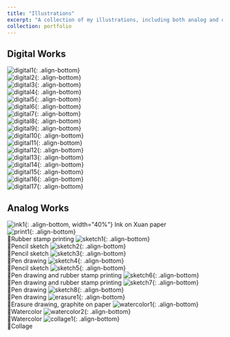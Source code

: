 ```yaml
---
title: "Illustrations"
excerpt: "A collection of my illustrations, including both analog and digital work. <br/><img src='/images/illustrations/illustrationprofile.jpg'>"
collection: portfolio
---
```

Digital Works
------------

![digital1](/images/illustrations/digital1.jpg){: .align-bottom}<br/>
![digital2](/images/illustrations/digital2.jpg){: .align-bottom}<br/>
![digital3](/images/illustrations/digital3.jpg){: .align-bottom}<br/>
![digital4](/images/illustrations/digital4.jpg){: .align-bottom}<br/>
![digital5](/images/illustrations/digital5.jpg){: .align-bottom}<br/>
![digital6](/images/illustrations/digital6.jpg){: .align-bottom}<br/>
![digital7](/images/illustrations/digital7.jpg){: .align-bottom}<br/>
![digital8](/images/illustrations/digital8.jpg){: .align-bottom}<br/>
![digital9](/images/illustrations/digital9.jpg){: .align-bottom}<br/>
![digital10](/images/illustrations/digital10.jpg){: .align-bottom}<br/>
![digital11](/images/illustrations/digital11.jpg){: .align-bottom}<br/>
![digital12](/images/illustrations/digital12.jpg){: .align-bottom}<br/>
![digital13](/images/illustrations/digital13.jpg){: .align-bottom}<br/>
![digital14](/images/illustrations/digital14.jpg){: .align-bottom}<br/>
![digital15](/images/illustrations/digital15.jpg){: .align-bottom}<br/>
![digital16](/images/illustrations/digital16.jpg){: .align-bottom}<br/>
![digital17](/images/illustrations/digital17.jpg){: .align-bottom}<br/>

Analog Works
------------
![ink1](/images/illustrations/ink1.jpg){: .align-bottom, width="40%"}
Ink on Xuan paper<br/>
![print1](/images/illustrations/print1.jpg){: .align-bottom}<br/>
🔺Rubber stamp printing
![sketch1](/images/illustrations/sketch1.jpg){: .align-bottom}<br/>
🔺Pencil sketch
![sketch2](/images/illustrations/sketch2.jpg){: .align-bottom}<br/>
🔺Pencil sketch
![sketch3](/images/illustrations/sketch3.jpg){: .align-bottom}<br/>
🔺Pen drawing
![sketch4](/images/illustrations/sketch4.jpg){: .align-bottom}<br/>
🔺Pencil sketch
![sketch5](/images/illustrations/sketch5.jpg){: .align-bottom}<br/>
🔺Pen drawing and rubber stamp printing
![sketch6](/images/illustrations/sketch6.jpg){: .align-bottom}<br/>
🔺Pen drawing and rubber stamp printing
![sketch7](/images/illustrations/sketch7.jpg){: .align-bottom}<br/>
🔺Pen drawing
![sketch8](/images/illustrations/sketch8.jpg){: .align-bottom}<br/>
🔺Pen drawing
![erasure1](/images/illustrations/erasure1.jpg){: .align-bottom}<br/>
🔺Erasure drawing, graphite on paper
![watercolor1](/images/illustrations/watercolor1.jpg){: .align-bottom}<br/>
🔺Watercolor
![watercolor2](/images/illustrations/watercolor2.jpg){: .align-bottom}<br/>
🔺Watercolor
![collage1](/images/illustrations/collage1.jpg){: .align-bottom}<br/>
🔺Collage